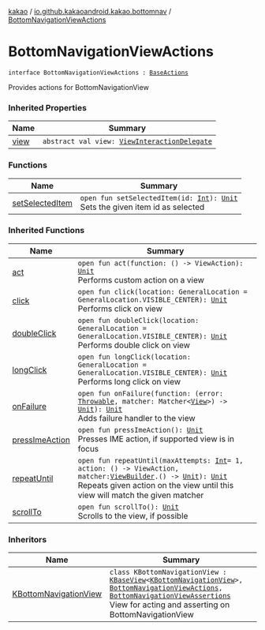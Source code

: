 [kakao](../../index.md) / [io.github.kakaoandroid.kakao.bottomnav](../index.md) / [BottomNavigationViewActions](./index.md)

# BottomNavigationViewActions

`interface BottomNavigationViewActions : `[`BaseActions`](../../io.github.kakaoandroid.kakao.common.actions/-base-actions/index.md)

Provides actions for BottomNavigationView

### Inherited Properties

| Name | Summary |
|---|---|
| [view](../../io.github.kakaoandroid.kakao.common.actions/-base-actions/view.md) | `abstract val view: `[`ViewInteractionDelegate`](../../io.github.kakaoandroid.kakao.delegate/-view-interaction-delegate/index.md) |

### Functions

| Name | Summary |
|---|---|
| [setSelectedItem](set-selected-item.md) | `open fun setSelectedItem(id: `[`Int`](https://kotlinlang.org/api/latest/jvm/stdlib/kotlin/-int/index.html)`): `[`Unit`](https://kotlinlang.org/api/latest/jvm/stdlib/kotlin/-unit/index.html)<br>Sets the given item id as selected |

### Inherited Functions

| Name | Summary |
|---|---|
| [act](../../io.github.kakaoandroid.kakao.common.actions/-base-actions/act.md) | `open fun act(function: () -> ViewAction): `[`Unit`](https://kotlinlang.org/api/latest/jvm/stdlib/kotlin/-unit/index.html)<br>Performs custom action on a view |
| [click](../../io.github.kakaoandroid.kakao.common.actions/-base-actions/click.md) | `open fun click(location: GeneralLocation = GeneralLocation.VISIBLE_CENTER): `[`Unit`](https://kotlinlang.org/api/latest/jvm/stdlib/kotlin/-unit/index.html)<br>Performs click on view |
| [doubleClick](../../io.github.kakaoandroid.kakao.common.actions/-base-actions/double-click.md) | `open fun doubleClick(location: GeneralLocation = GeneralLocation.VISIBLE_CENTER): `[`Unit`](https://kotlinlang.org/api/latest/jvm/stdlib/kotlin/-unit/index.html)<br>Performs double click on view |
| [longClick](../../io.github.kakaoandroid.kakao.common.actions/-base-actions/long-click.md) | `open fun longClick(location: GeneralLocation = GeneralLocation.VISIBLE_CENTER): `[`Unit`](https://kotlinlang.org/api/latest/jvm/stdlib/kotlin/-unit/index.html)<br>Performs long click on view |
| [onFailure](../../io.github.kakaoandroid.kakao.common.actions/-base-actions/on-failure.md) | `open fun onFailure(function: (error: `[`Throwable`](https://kotlinlang.org/api/latest/jvm/stdlib/kotlin/-throwable/index.html)`, matcher: Matcher<`[`View`](https://developer.android.com/reference/android/view/View.html)`>) -> `[`Unit`](https://kotlinlang.org/api/latest/jvm/stdlib/kotlin/-unit/index.html)`): `[`Unit`](https://kotlinlang.org/api/latest/jvm/stdlib/kotlin/-unit/index.html)<br>Adds failure handler to the view |
| [pressImeAction](../../io.github.kakaoandroid.kakao.common.actions/-base-actions/press-ime-action.md) | `open fun pressImeAction(): `[`Unit`](https://kotlinlang.org/api/latest/jvm/stdlib/kotlin/-unit/index.html)<br>Presses IME action, if supported view is in focus |
| [repeatUntil](../../io.github.kakaoandroid.kakao.common.actions/-base-actions/repeat-until.md) | `open fun repeatUntil(maxAttempts: `[`Int`](https://kotlinlang.org/api/latest/jvm/stdlib/kotlin/-int/index.html)` = 1, action: () -> ViewAction, matcher: `[`ViewBuilder`](../../io.github.kakaoandroid.kakao.common.builders/-view-builder/index.md)`.() -> `[`Unit`](https://kotlinlang.org/api/latest/jvm/stdlib/kotlin/-unit/index.html)`): `[`Unit`](https://kotlinlang.org/api/latest/jvm/stdlib/kotlin/-unit/index.html)<br>Repeats given action on the view until this view will match the given matcher |
| [scrollTo](../../io.github.kakaoandroid.kakao.common.actions/-base-actions/scroll-to.md) | `open fun scrollTo(): `[`Unit`](https://kotlinlang.org/api/latest/jvm/stdlib/kotlin/-unit/index.html)<br>Scrolls to the view, if possible |

### Inheritors

| Name | Summary |
|---|---|
| [KBottomNavigationView](../-k-bottom-navigation-view/index.md) | `class KBottomNavigationView : `[`KBaseView`](../../io.github.kakaoandroid.kakao.common.views/-k-base-view/index.md)`<`[`KBottomNavigationView`](../-k-bottom-navigation-view/index.md)`>, `[`BottomNavigationViewActions`](./index.md)`, `[`BottomNavigationViewAssertions`](../-bottom-navigation-view-assertions/index.md)<br>View for acting and asserting on BottomNavigationView |
